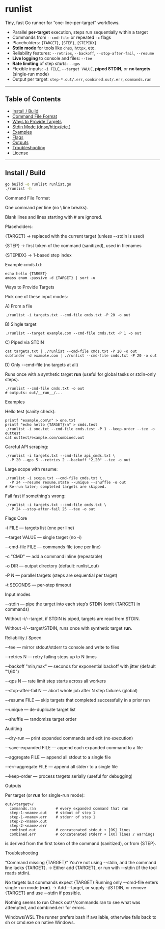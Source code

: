 # runlist

Tiny, fast Go runner for “one-line-per-target” workflows.

- Parallel **per-target** execution, steps run sequentially within a target
- Commands from `--cmd-file` or repeated `-c` flags
- Placeholders: `{TARGET}`, `{STEP}`, `{STEPIDX}`
- **Stdin mode** for tools like `dnsx`, `httpx`, etc.
- Reliability features: `--retries`, `--backoff`, `--stop-after-fail`, `--resume`
- **Live logging** to console and files: `--tee`
- **Rate limiting** of step *starts*: `--qps`
- Flexible inputs: `-i FILE`, `--target VALUE`, **piped STDIN**, or **no targets** (single-run mode)
- Output per target: `step-*.out/.err`, `combined.out/.err`, `commands.ran`

---

## Table of Contents

- [Install / Build](#install--build)
- [Command File Format](#command-file-format)
- [Ways to Provide Targets](#ways-to-provide-targets)
- [Stdin Mode (dnsx/httpx/etc.)](#stdin-mode-dnsxhttpxetc)
- [Examples](#examples)
- [Flags](#flags)
- [Outputs](#outputs)
- [Troubleshooting](#troubleshooting)
- [License](#license)

---

## Install / Build

```bash
go build -o runlist runlist.go
./runlist -h
```
Command File Format

One command per line (no \ line breaks).

Blank lines and lines starting with # are ignored.

Placeholders:

{TARGET} → replaced with the current target (unless --stdin is used)

{STEP} → first token of the command (sanitized), used in filenames

{STEPIDX} → 1-based step index

Example cmds.txt:

```
echo hello {TARGET}
amass enum -passive -d {TARGET} | sort -u
```

Ways to Provide Targets

Pick one of these input modes:

A) From a file
```
./runlist -i targets.txt --cmd-file cmds.txt -P 20 -o out
```
B) Single target
```
./runlist --target example.com --cmd-file cmds.txt -P 1 -o out
```
C) Piped via STDIN
```
cat targets.txt | ./runlist --cmd-file cmds.txt -P 20 -o out
subfinder -d example.com | ./runlist --cmd-file cmds.txt -P 20 -o out
```
D) Only --cmd-file (no targets at all)

Runs once with a synthetic target __run__ (useful for global tasks or stdin-only steps).
```
./runlist --cmd-file cmds.txt -o out
# outputs: out/__run__/...
```

Examples

Hello test (sanity check):
```
printf "example.com\n" > one.txt
printf "echo hello {TARGET}\n" > cmds.test
./runlist -i one.txt --cmd-file cmds.test -P 1 --keep-order --tee -o outtest
cat outtest/example.com/combined.out

```

Careful API scraping:

```
./runlist -i targets.txt --cmd-file api_cmds.txt \
  -P 20 --qps 5 --retries 2 --backoff "2,20" --tee -o out

```

Large scope with resume:

```
./runlist -i scope.txt --cmd-file cmds.txt \
  -P 24 --resume resume.state --unique --shuffle -o out
# Re-run later; completed targets are skipped.

```

Fail fast if something’s wrong:
```
./runlist -i targets.txt --cmd-file cmds.txt \
  -P 24 --stop-after-fail 25 --tee -o out

```


Flags
Core

-i FILE — targets list (one per line)

--target VALUE — single target (no -i)

--cmd-file FILE — commands file (one per line)

-c "CMD" — add a command inline (repeatable)

-o DIR — output directory (default: runlist_out)

-P N — parallel targets (steps are sequential per target)

-t SECONDS — per-step timeout

Input modes

--stdin — pipe the target into each step’s STDIN (omit {TARGET} in commands)

Without -i/--target, if STDIN is piped, targets are read from STDIN.

Without -i/--target/STDIN, runs once with synthetic target __run__.

Reliability / Speed

--tee — mirror stdout/stderr to console and write to files

--retries N — retry failing steps up to N times

--backoff "min,max" — seconds for exponential backoff with jitter (default "1,60")

--qps N — rate limit step starts across all workers

--stop-after-fail N — abort whole job after N step failures (global)

--resume FILE — skip targets that completed successfully in a prior run

--unique — de-duplicate target list

--shuffle — randomize target order

Auditing

--dry-run — print expanded commands and exit (no execution)

--save-expanded FILE — append each expanded command to a file

--aggregate FILE — append all stdout to a single file

--err-aggregate FILE — append all stderr to a single file

--keep-order — process targets serially (useful for debugging)

Outputs

Per target (or __run__ for single-run mode):

```
out/<target>/
  commands.ran         # every expanded command that ran
  step-1-<name>.out    # stdout of step 1
  step-1-<name>.err    # stderr of step 1
  step-2-<name>.out
  step-2-<name>.err
  combined.out         # concatenated stdout + [OK] lines
  combined.err         # concatenated stderr + [XX] lines / warnings

```

<name> is derived from the first token of the command (sanitized), or from {STEP}.

Troubleshooting

“Command missing {TARGET}”
You’re not using --stdin, and the command line lacks {TARGET}.
→ Either add {TARGET}, or run with --stdin (if the tool reads stdin).

No targets but commands expect {TARGET}
Running only --cmd-file enters single-run mode (__run__).
→ Add --target, or supply -i/STDIN, or remove {TARGET} and use --stdin if possible.

Nothing seems to run
Check out/*/commands.ran to see what was attempted, and combined.err for errors.

Windows/WSL
The runner prefers bash if available, otherwise falls back to sh or cmd.exe on native Windows.
